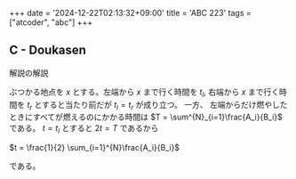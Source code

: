 +++
date = '2024-12-22T02:13:32+09:00'
title = 'ABC 223'
tags = ["atcoder", "abc"]
+++

## C - Doukasen

解説の解説

ぶつかる地点を $x$ とする。左端から $x$ まで行く時間を $t_l$, 右端から $x$ まで行く時間を $t_r$ とすると当たり前だが $t_l = t_r$ が成り立つ。
一方、 左端からだけ燃やしたときにすべてが燃えるのにかかる時間は $T = \sum^{N}_{i=1}\frac{A_i}{B_i}$ である。
$t = t_l$ とすると $2t = T$ であるから

$t = \frac{1}{2} \sum_{i=1}^{N}\frac{A_i}{B_i}$

である。
